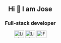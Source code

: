 <h2 align="center" style="margin-bottom: 0px;" id="title">
  Hi 👋 I am Jose
</h2>
<h3 align="center" style="margin-bottom: 4px;">
  Full-stack developer
</h3>

<div style="flex-basis: 25%;">  
  <p align="center">
    <a href="https://josetmnn.vercel.app" target="blank" style="text-decoration: none;">
      <img
        align="center"
        src="https://raw.githubusercontent.com/rahuldkjain/github-profile-readme-generator/master/src/images/icons/FrontendDevelopment/svelte.svg" alt="LinkedIn" height="24" width="32"
        />
    </a>
    <a href="https://linkedin.com/in/jedtomanan" target="blank" style="text-decoration: none;">
      <img
        align="center"
        src="https://raw.githubusercontent.com/rahuldkjain/github-profile-readme-generator/master/src/images/icons/Social/linked-in-alt.svg" alt="LinkedIn" height="24" width="32"
        />
    </a>
    <a href="https://fb.com/jedtomanan" target="blank" style="text-decoration: none;">
      <img
        align="center"
        src="https://raw.githubusercontent.com/rahuldkjain/github-profile-readme-generator/master/src/images/icons/Social/facebook.svg" alt="Facebook" height="24" width="32"
        />
    </a>
  </p>
</div>

<!-- <div style="display: flex;"> -->  
  <!-- <a href="https://github.com/anuraghazra/github-readme-stats" align="center" style="cursor: help;">
    <img
      src="https://github-readme-stats.vercel.app/api?username=JoseTomanan&show_icons=true&count_private=true&include_all_commits=true&theme=github_dark_dimmed&hide=contribs"
      alt="Stats" align="center"
      />
  </a>
</div> -->


<!--
<h3 align="left">Languages and Tools:</h3>
<p align="left"> <a href="https://www.figma.com/" target="_blank" rel="noreferrer"> <img src="https://www.vectorlogo.zone/logos/figma/figma-icon.svg" alt="figma" width="40" height="40"/> </a> <a href="https://git-scm.com/" target="_blank" rel="noreferrer"> <img src="https://www.vectorlogo.zone/logos/git-scm/git-scm-icon.svg" alt="git" width="40" height="40"/> </a> <a href="https://www.postgresql.org" target="_blank" rel="noreferrer"> <img src="https://raw.githubusercontent.com/devicons/devicon/master/icons/postgresql/postgresql-original-wordmark.svg" alt="postgresql" width="40" height="40"/> </a> <a href="https://spring.io/" target="_blank" rel="noreferrer"> <img src="https://www.vectorlogo.zone/logos/springio/springio-icon.svg" alt="spring" width="40" height="40"/> </a> <a href="https://www.sqlite.org/" target="_blank" rel="noreferrer"> <img src="https://www.vectorlogo.zone/logos/sqlite/sqlite-icon.svg" alt="sqlite" width="40" height="40"/> </a> <a href="https://svelte.dev" target="_blank" rel="noreferrer"> <img src="https://upload.wikimedia.org/wikipedia/commons/1/1b/Svelte_Logo.svg" alt="svelte" width="40" height="40"/> </a> <a href="https://tailwindcss.com/" target="_blank" rel="noreferrer"> <img src="https://www.vectorlogo.zone/logos/tailwindcss/tailwindcss-icon.svg" alt="tailwind" width="40" height="40"/> </a> <a href="https://zapier.com" target="_blank" rel="noreferrer"> <img src="https://www.vectorlogo.zone/logos/zapier/zapier-icon.svg" alt="zapier" width="40" height="40"/> </a> </p>
-->

<!--
- 📫 How to reach me **jdtomanan@up.edu.ph**
<h3 align="left">Connect with me:</h3>
-->
